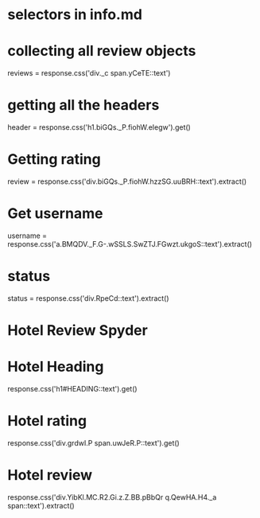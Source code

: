 # selectors in info.md 

# collecting all review objects 
reviews = response.css('div._c span.yCeTE::text')

# getting all the headers 
header = response.css('h1.biGQs._P.fiohW.eIegw').get()

# Getting rating
review = response.css('div.biGQs._P.fiohW.hzzSG.uuBRH::text').extract()

# Get username 
username = response.css('a.BMQDV._F.G-.wSSLS.SwZTJ.FGwzt.ukgoS::text').extract()

# status
status = response.css('div.RpeCd::text').extract()


# Hotel Review Spyder 

# Hotel Heading 
response.css('h1#HEADING::text').get()

# Hotel rating 
response.css('div.grdwI.P span.uwJeR.P::text').get()

# Hotel review 
 response.css('div.YibKl.MC.R2.Gi.z.Z.BB.pBbQr q.QewHA.H4._a span::text').extract()